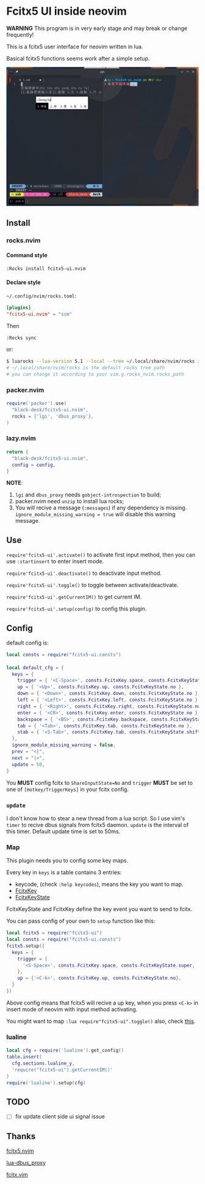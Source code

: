 # Fcitx5 UI inside neovim

**WARNING**
This program is in very early stage and may break or change frequently\!

This is a fcitx5 user interface for neovim written in lua.

Basical fcitx5 functions seems work after a simple setup.

![demo](./assets/screenshot.png)

## Install

### rocks.nvim

#### Command style

```vim
:Rocks install fcitx5-ui.nvim
```

#### Declare style

`~/.config/nvim/rocks.toml`:

```toml
[plugins]
"fcitx5-ui.nvim" = "scm"
```

Then

```vim
:Rocks sync
```

or:

```sh
$ luarocks --lua-version 5.1 --local --tree ~/.local/share/nvim/rocks install fcitx5-ui.nvim
# ~/.local/share/nvim/rocks is the default rocks tree path
# you can change it according to your vim.g.rocks_nvim.rocks_path
```

### packer.nvim

``` lua
require('packer').use(
  "black-desk/fcitx5-ui.nvim",
  rocks = {'lgi', 'dbus_proxy'},
)
```

### lazy.nvim

``` lua
return {
  "black-desk/fcitx5-ui.nvim",
  config = config,
}
```

**NOTE**:

1. `lgi` and `dbus_proxy` needs `gobject-introspection` to build;
2. packer.nvim need `unzip` to install lua rocks;
3. You will recive a message (`:messages`) if any dependency is missing.
   `ignore_module_missing_warning = true` will disable this warning message.

## Use

`require'fcitx5-ui'.activate()` to activate first input method,
then you can use `:startinsert` to enter insert mode.

`require'fcitx5-ui'.deactivate()` to deactivate input method.

`require'fcitx5-ui'.toggle()` to toggle between activate/deactivate.

`require'fcitx5-ui'.getCurrentIM()` to get current IM.

`require'fcitx5-ui'.setup(config)` to config this plugin.

## Config

default config is:

``` lua
local consts = require("fcitx5-ui.consts")

local default_cfg = {
  keys = {
    trigger = { '<C-Space>', consts.FcitxKey.space, consts.FcitxKeyState.ctrl },
    up = { '<Up>', consts.FcitxKey.up, consts.FcitxKeyState.no },
    down = { '<Down>', consts.FcitxKey.down, consts.FcitxKeyState.no },
    left = { '<Left>', consts.FcitxKey.left, consts.FcitxKeyState.no },
    right = { '<Right>', consts.FcitxKey.right, consts.FcitxKeyState.no },
    enter = { '<CR>', consts.FcitxKey.enter, consts.FcitxKeyState.no },
    backspace = { '<BS>', consts.FcitxKey.backspace, consts.FcitxKeyState.no },
    tab = { '<Tab>', consts.FcitxKey.tab, consts.FcitxKeyState.no },
    stab = { '<S-Tab>', consts.FcitxKey.tab, consts.FcitxKeyState.shift },
  },
  ignore_module_missing_warning = false,
  prev = "<|",
  next = "|>",
  update = 50,
}
```

You **MUST** config fcitx to `ShareInputState=No` and `trigger` **MUST** be set
to one of `[Hotkey/TriggerKeys]` in your fcitx config.

### `update`

I don't know how to stear a new thread from a lua script. So I use vim's `timer`
to recive dbus signals from fcitx5 daemon. `update` is the interval of this
timer. Default update time is set to 50ms.

### Map

This plugin needs you to config some key maps.

Every key in `keys` is a table contains 3 entries:

- keycode, (check `:help keycodes`), means the key you want to map.
- [FcitxKey][==link1==]
- [FcitxKeyState][==link2==]

FcitxKeyState and FcitxKey define the key event you want to send to fcitx.

You can pass config of your own to `setup` function like this:

``` lua
local fcitx5 = require("fcitx5-ui")
local consts = require("fcitx5-ui.consts")
fcitx5.setup({
  keys = {
    trigger = {
      '<S-Space>', consts.FcitxKey.space, consts.FcitxKeyState.super,
    },
    up = {'<C-k>', consts.FcitxKey.up, consts.FcitxKeyState.no},
  }
})
```

Above config means that fcitx5 will recive a up key, when you press `<C-k>` in
insert mode of neovim with input method activating.

You might want to map `:lua require"fcitx5-ui".toggle()` also, check
[this][==link3==].

### lualine

``` lua
local cfg = require('lualine').get_config()
table.insert(
  cfg.sections.lualine_y,
  'require("fcitx5-ui").getCurrentIM()'
)
require('lualine').setup(cfg)
```

## TODO

- [ ] fix update client side ui signal issue

## Thanks

[fcitx5.nvim][==link4==]

[lua-dbus\_proxy][==link5==]

[fcitx.vim][==link6==]

[==link1==]: https://github.com/fcitx/fcitx5/blob/master/src/lib/fcitx-utils/keysymgen.h
[==link2==]: https://github.com/fcitx/fcitx5/blob/master/src/lib/fcitx-utils/keysym.h
[==link3==]: https://github.com/black-desk/dotfiles/blob/e0af17d86b7719bac6d3c936b9ebdf4ffc3c22af/private_dot_config/nvim/lua/plugins-d/_fcitx.lua#L6-L28
[==link4==]: https://github.com/tonyfettes/fcitx5.nvim
[==link5==]: https://github.com/stefano-m/lua-dbus_proxy
[==link6==]: https://github.com/lilydjwg/fcitx.vim
